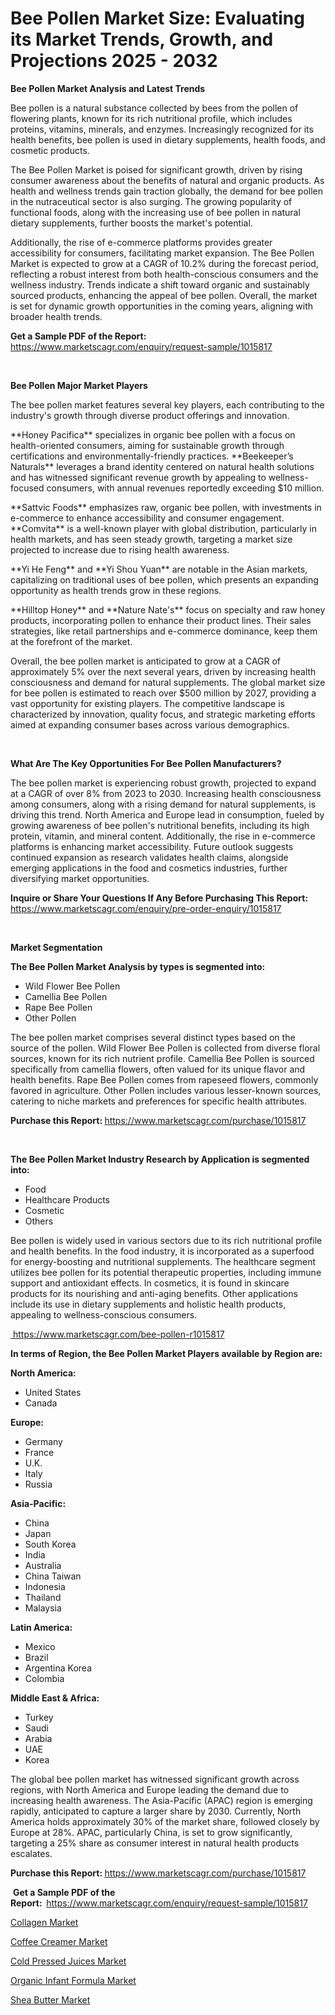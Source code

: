 <p><h1>Bee Pollen Market Size: Evaluating its Market Trends, Growth, and Projections 2025 - 2032</h1></p><p><strong>Bee Pollen Market Analysis and Latest Trends</strong></p>
<p><p>Bee pollen is a natural substance collected by bees from the pollen of flowering plants, known for its rich nutritional profile, which includes proteins, vitamins, minerals, and enzymes. Increasingly recognized for its health benefits, bee pollen is used in dietary supplements, health foods, and cosmetic products. </p><p>The Bee Pollen Market is poised for significant growth, driven by rising consumer awareness about the benefits of natural and organic products. As health and wellness trends gain traction globally, the demand for bee pollen in the nutraceutical sector is also surging. The growing popularity of functional foods, along with the increasing use of bee pollen in natural dietary supplements, further boosts the market's potential.</p><p>Additionally, the rise of e-commerce platforms provides greater accessibility for consumers, facilitating market expansion. The Bee Pollen Market is expected to grow at a CAGR of 10.2% during the forecast period, reflecting a robust interest from both health-conscious consumers and the wellness industry. Trends indicate a shift toward organic and sustainably sourced products, enhancing the appeal of bee pollen. Overall, the market is set for dynamic growth opportunities in the coming years, aligning with broader health trends.</p></p>
<p><strong>Get a Sample PDF of the Report:&nbsp;</strong> <a href="https://www.marketscagr.com/enquiry/request-sample/1015817?utm_campaign=2136&utm_medium=2&utm_source=Github&utm_content=ia&utm_term=07042025&utm_id=bee-pollen">https://www.marketscagr.com/enquiry/request-sample/1015817</a></p>
<p>&nbsp;</p>
<p><strong>Bee Pollen Major Market Players</strong></p>
<p><p>The bee pollen market features several key players, each contributing to the industry's growth through diverse product offerings and innovation. </p><p>**Honey Pacifica** specializes in organic bee pollen with a focus on health-oriented consumers, aiming for sustainable growth through certifications and environmentally-friendly practices. **Beekeeper’s Naturals** leverages a brand identity centered on natural health solutions and has witnessed significant revenue growth by appealing to wellness-focused consumers, with annual revenues reportedly exceeding $10 million. </p><p>**Sattvic Foods** emphasizes raw, organic bee pollen, with investments in e-commerce to enhance accessibility and consumer engagement. **Comvita** is a well-known player with global distribution, particularly in health markets, and has seen steady growth, targeting a market size projected to increase due to rising health awareness. </p><p>**Yi He Feng** and **Yi Shou Yuan** are notable in the Asian markets, capitalizing on traditional uses of bee pollen, which presents an expanding opportunity as health trends grow in these regions. </p><p>**Hilltop Honey** and **Nature Nate's** focus on specialty and raw honey products, incorporating pollen to enhance their product lines. Their sales strategies, like retail partnerships and e-commerce dominance, keep them at the forefront of the market.</p><p>Overall, the bee pollen market is anticipated to grow at a CAGR of approximately 5% over the next several years, driven by increasing health consciousness and demand for natural supplements. The global market size for bee pollen is estimated to reach over $500 million by 2027, providing a vast opportunity for existing players. The competitive landscape is characterized by innovation, quality focus, and strategic marketing efforts aimed at expanding consumer bases across various demographics.</p></p>
<p>&nbsp;</p>
<p><strong>What Are The Key Opportunities For Bee Pollen Manufacturers?</strong></p>
<p><p>The bee pollen market is experiencing robust growth, projected to expand at a CAGR of over 8% from 2023 to 2030. Increasing health consciousness among consumers, along with a rising demand for natural supplements, is driving this trend. North America and Europe lead in consumption, fueled by growing awareness of bee pollen's nutritional benefits, including its high protein, vitamin, and mineral content. Additionally, the rise in e-commerce platforms is enhancing market accessibility. Future outlook suggests continued expansion as research validates health claims, alongside emerging applications in the food and cosmetics industries, further diversifying market opportunities.</p></p>
<p><strong>Inquire or Share Your Questions If Any Before Purchasing This Report:</strong> <a href="https://www.marketscagr.com/enquiry/pre-order-enquiry/1015817?utm_campaign=2136&utm_medium=2&utm_source=Github&utm_content=ia&utm_term=07042025&utm_id=bee-pollen">https://www.marketscagr.com/enquiry/pre-order-enquiry/1015817</a></p>
<p>&nbsp;</p>
<p><strong>Market Segmentation</strong></p>
<p><strong>The Bee Pollen Market Analysis by types is segmented into:</strong></p>
<p><ul><li>Wild Flower Bee Pollen</li><li>Camellia Bee Pollen</li><li>Rape Bee Pollen</li><li>Other Pollen</li></ul></p>
<p><p>The bee pollen market comprises several distinct types based on the source of the pollen. Wild Flower Bee Pollen is collected from diverse floral sources, known for its rich nutrient profile. Camellia Bee Pollen is sourced specifically from camellia flowers, often valued for its unique flavor and health benefits. Rape Bee Pollen comes from rapeseed flowers, commonly favored in agriculture. Other Pollen includes various lesser-known sources, catering to niche markets and preferences for specific health attributes.</p></p>
<p><strong>Purchase this Report:&nbsp;</strong><a href="https://www.marketscagr.com/purchase/1015817?utm_campaign=2136&utm_medium=2&utm_source=Github&utm_content=ia&utm_term=07042025&utm_id=bee-pollen">https://www.marketscagr.com/purchase/1015817</a></p>
<p>&nbsp;</p>
<p><strong>The Bee Pollen Market Industry Research by Application is segmented into:</strong></p>
<p><ul><li>Food</li><li>Healthcare Products</li><li>Cosmetic</li><li>Others</li></ul></p>
<p><p>Bee pollen is widely used in various sectors due to its rich nutritional profile and health benefits. In the food industry, it is incorporated as a superfood for energy-boosting and nutritional supplements. The healthcare segment utilizes bee pollen for its potential therapeutic properties, including immune support and antioxidant effects. In cosmetics, it is found in skincare products for its nourishing and anti-aging benefits. Other applications include its use in dietary supplements and holistic health products, appealing to wellness-conscious consumers.</p></p>
<p><a href="https://www.marketscagr.com/bee-pollen-r1015817?utm_campaign=2136&utm_medium=2&utm_source=Github&utm_content=ia&utm_term=07042025&utm_id=bee-pollen">&nbsp;https://www.marketscagr.com/bee-pollen-r1015817</a></p>
<p><strong>In terms of Region, the Bee Pollen Market Players available by Region are:</strong></p>
<p>
    <p> <strong> North America: </strong>
        <ul>
            <li>United States</li>
            <li>Canada</li>
        </ul>
        </p> 
    <p> <strong> Europe: </strong>
        <ul>
            <li>Germany</li>
            <li>France</li>
            <li>U.K.</li>
            <li>Italy</li>
            <li>Russia</li>
        </ul>
        </p> 
    <p> <strong> Asia-Pacific: </strong>
        <ul>
            <li>China</li>
            <li>Japan</li>
            <li>South Korea</li>
            <li>India</li>
            <li>Australia</li>
            <li>China Taiwan</li>
            <li>Indonesia</li>
            <li>Thailand</li>
            <li>Malaysia</li>
        </ul>
        </p> 
    <p> <strong> Latin America: </strong>
        <ul>
            <li>Mexico</li>
            <li>Brazil</li>
            <li>Argentina Korea</li>
            <li>Colombia</li>
        </ul>
        </p> 
    <p> <strong> Middle East & Africa: </strong>
        <ul>
            <li>Turkey</li>
            <li>Saudi</li>
            <li>Arabia</li>
            <li>UAE</li>
            <li>Korea</li>
        </ul>
    </p>
    </p>
<p><p>The global bee pollen market has witnessed significant growth across regions, with North America and Europe leading the demand due to increasing health awareness. The Asia-Pacific (APAC) region is emerging rapidly, anticipated to capture a larger share by 2030. Currently, North America holds approximately 30% of the market share, followed closely by Europe at 28%. APAC, particularly China, is set to grow significantly, targeting a 25% share as consumer interest in natural health products escalates.</p></p>
<p><strong>Purchase this Report: </strong><a href="https://www.marketscagr.com/purchase/1015817?utm_campaign=2136&utm_medium=2&utm_source=Github&utm_content=ia&utm_term=07042025&utm_id=bee-pollen">https://www.marketscagr.com/purchase/1015817</a></p>
<p>&nbsp;<strong>Get a Sample PDF of the Report:&nbsp;&nbsp;</strong><a href="https://www.marketscagr.com/enquiry/request-sample/1015817?utm_campaign=2136&utm_medium=2&utm_source=Github&utm_content=ia&utm_term=07042025&utm_id=bee-pollen">https://www.marketscagr.com/enquiry/request-sample/1015817</a></p>
<p><strong></strong></p>
<p><p><a href="https://github.com/tona7vba/Market-Research-Report-List-1/blob/main/collagen-market.md?utm_campaign=2136&utm_medium=2&utm_source=Github&utm_content=ia&utm_term=07042025&utm_id=bee-pollen">Collagen Market</a></p><p><a href="https://github.com/dringals/Market-Research-Report-List-7/blob/main/coffee-creamer-market.md?utm_campaign=2136&utm_medium=2&utm_source=Github&utm_content=ia&utm_term=07042025&utm_id=bee-pollen">Coffee Creamer Market</a></p><p><a href="https://github.com/krookplier6h/Market-Research-Report-List-1/blob/main/cold-pressed-juices-market.md?utm_campaign=2136&utm_medium=2&utm_source=Github&utm_content=ia&utm_term=07042025&utm_id=bee-pollen">Cold Pressed Juices Market</a></p><p><a href="https://github.com/anejaryaan8m/Market-Research-Report-List-1/blob/main/organic-infant-formula-market.md?utm_campaign=2136&utm_medium=2&utm_source=Github&utm_content=ia&utm_term=07042025&utm_id=bee-pollen">Organic Infant Formula Market</a></p><p><a href="https://github.com/neilycalanww/Market-Research-Report-List-1/blob/main/shea-butter-market.md?utm_campaign=2136&utm_medium=2&utm_source=Github&utm_content=ia&utm_term=07042025&utm_id=bee-pollen">Shea Butter Market</a></p></p>